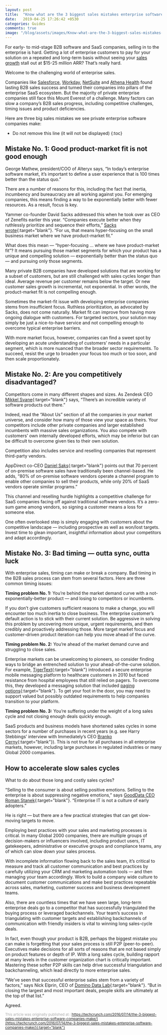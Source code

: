```yaml
---
layout: post
title:  "Know what are the 3 biggest sales mistakes enterprise software companies make"
date:   2019-04-25 17:26:42 +0530
categories: Guides
comments: true
image: "/blog/assets/images/Know-what-are-the-3-biggest-sales-mistakes-enterprise-software-companies-make-dollarjobs-co.jpg"
---
```

For early- to mid-stage B2B software and SaaS companies, selling in to the enterprise is hard. Getting a lot of enterprise customers to pay for your solution on a repeated and long-term basis without seeing your [sales growth](https://www.dollarjobs.co) stall out at $15-25 million ARR? That’s really hard.

Welcome to the challenging world of enterprise sales.

Companies like [Salesforce](https://www.crunchbase.com/organization/salesforce), [Workday](https://www.crunchbase.com/organization/workday), [NetSuite](https://www.crunchbase.com/organization/netsuite) and [Athena Health](https://www.crunchbase.com/organization/athenahealth) found lasting B2B sales success and turned their companies into pillars of the enterprise SaaS ecosystem. But the majority of private enterprise companies still face this Mount Everest of a challenge. Many factors can slow a company’s B2B sales progress, including competitive challenges, timing issues and product deficiencies.

Here are three big sales mistakes we see private enterprise software companies make:

* Do not remove this line (it will not be displayed)
{:toc}

## Mistake No. 1: Good product-market fit is not good enough

George Mathew, president/COO of Alteryx says, “In today’s enterprise software market, it’s important to define a user experience that is 100 times better than the status quo.”

There are a number of reasons for this, including the fact that inertia, incumbency and bureaucracy are all working against you. For emerging companies, this means finding a way to be exponentially better with fewer resources. As a result, focus is key.

Yammer co-founder David Sacks addressed this when he took over as CEO of Zenefits earlier this year. “Companies execute better when they ruthlessly prioritize and sequence their efforts,” [Sacks wrote](https://www.zenefits.com/blog/ceo-transition/){:target="blank"}. “For us, that means hyper-focusing on the small business market where we have product-market fit.”

What does this mean — “hyper-focusing … where we have product-market fit”? It means pursuing those market segments for which your product has a unique and compelling solution — exponentially better than the status quo — and pursuing only those segments.

Many private B2B companies have developed solutions that are working for a subset of customers, but are still challenged with sales cycles longer than ideal. Average revenue per customer remains below the target. Or new customer sales growth is incremental, not exponential. In other words, the product-market fit is not compelling enough.

Sometimes the market-fit issue with developing enterprise companies stems from insufficient focus. Ruthless prioritization, as advocated by Sacks, does not come naturally. Market fit can improve from having more ongoing dialogue with customers. For targeted sectors, your solution may simply be just a nice-to-have service and not compelling enough to overcome typical enterprise barriers.

With more market focus, however, companies can find a sweet spot by developing an acute understanding of customers’ needs in a particular segment, which is more nuanced than the broader sector requirements. To succeed, resist the urge to broaden your focus too much or too soon, and then scale proportionately.

## Mistake No. 2: Are you competitively disadvantaged?

Competitors come in many different shapes and sizes. As Zendesk CEO [Mikkel Svane](https://beta.techcrunch.com/2013/01/26/take-my-software-on-a-date/?_ga=2.159576639.387398140.1556275818-2051674224.1556275818){:target="blank"} says, “There’s an incredible variety of software products out there.”

Indeed, read the “About Us” section of all the companies in your market universe, and consider how many of those view your space as theirs. Your competitors include other private companies and larger established incumbents with massive sales organizations. You also compete with customers’ own internally developed efforts, which may be inferior but can be difficult to overcome given ties to their own solution.

Competition also includes service and reselling companies that represent third-party vendors.

AppDirect co-CEO [Daniel Saks](https://beta.techcrunch.com/2015/10/09/sell-saas-they-said-it-will-be-easy-they-said/?_ga=2.144308791.387398140.1556275818-2051674224.1556275818){:target="blank"} points out that 70 percent of on-premise software sales have traditionally been channel-based. He adds, “80% of on-premise software vendors operate a channel program to enable other companies to sell their products, while only 20% of SaaS vendors operate similar programs.”

This channel and reselling hurdle highlights a competitive challenge for SaaS companies facing off against traditional software vendors. It’s a zero-sum game among vendors, so signing a customer means a loss for someone else.

One often overlooked step is simply engaging with customers about the competitive landscape — including prospective as well as won/lost targets. Invest time to glean important, insightful information about your competitors and adapt accordingly.

## Mistake No. 3: Bad timing — outta sync, outta luck

With enterprise sales, timing can make or break a company. Bad timing in the B2B sales process can stem from several factors. Here are three common timing issues:

**Timing problem No. 1:** You’re behind the market demand curve with a not-exponentially-better product — and losing to competitors or incumbents.

If you don’t give customers sufficient reasons to make a change, you will encounter too much inertia to close business. The enterprise customer’s default action is to stick with their current solution. Be aggressive in solving this problem by uncovering more unique, urgent requirements, and then credibly and proactively addressing those. More target market focus and customer-driven product iteration can help you move ahead of the curve.

**Timing problem No. 2:** You’re ahead of the market demand curve and struggling to close sales.

Enterprise markets can be unwelcoming to pioneers, so consider finding ways to bridge an entrenched solution to your ahead-of-the-curve solution. For example, [TigerText](https://www.crunchbase.com/organization/tigertext){:target="blank"} introduced a secure enterprise mobile messaging platform to healthcare customers in 2010 but faced resistance from hospital employees that still relied on pagers. To overcome this, they developed a messaging solution that included [paging options](https://www.tigertext.com/press-releases/tigertext-introduces-tigerpage-21st-century-pager-replacement-physicians/){:target="blank"}. To get your foot in the door, you may need to support valued but possibly outdated requirements to help companies transition to your platform.

**Timing problem No. 3:** You’re suffering under the weight of a long sales cycle and not closing enough deals quickly enough.

SaaS products and business models have shortened sales cycles in some sectors for a number of purchases in recent years (e.g. see Harry Stebbings’ interview with Immediately’s CEO [Branko Cerny](https://beta.techcrunch.com/2016/03/25/immediatelys-branko-cerny-on-the-rise-of-bottom-up-sales-and-the-importance-of-branding/?_ga=2.122871433.387398140.1556275818-2051674224.1556275818){:target="blank"}). This is not true for all purchases in all enterprise markets, however, including large purchases in regulated industries or many Global 2000 companies.

## How to accelerate slow sales cycles

What to do about those long and costly sales cycles?

“Selling to the consumer is about selling positive emotions. Selling to the enterprise is about suppressing negative emotions,” says [GoodData CEO Roman Stanek](https://beta.techcrunch.com/2013/01/26/forget-virality-selling-enterprise-software-is-still-old-school/?_ga=2.122871433.387398140.1556275818-2051674224.1556275818){:target="blank"}. “Enterprise IT is not a culture of early adopters.”

He is right — but there are a few practical strategies that can get slow-moving targets to move.

Employing best practices with your sales and marketing processes is critical. In many Global 2000 companies, there are multiple groups of decision-makers or influencers involved, including product users, IT gatekeepers, administrative or executive groups and compliance teams, any of which can slow down your sales process.

With incomplete information flowing back to the sales team, it’s critical to measure and track all customer communication and best practices by carefully utilizing your CRM and marketing automation tools — and then managing your team accordingly. Work to build a company wide culture to document customer communications and make best practices repeatable across sales, marketing, customer success and business development teams.

Also, there are countless times that we have seen large, long-term enterprise deals go to a competitor that has successfully triangulated the buying process or leveraged backchannels. Your team’s success in triangulating with customer targets and establishing backchannels of communication with friendly insiders is vital to winning long sales-cycle deals.

In fact, even though your product is B2B, perhaps the biggest mistake you can make is forgetting that your sales process is still P2P (peer-to-peer). Executives make decisions for all sorts of reasons that are not based simply on product features or depth of IP. With a long sales cycle, building rapport at many levels in the customer organization chart is critically important. Mastering these softer P2P skills can help drive successful triangulation and backchanneling, which lead directly to more enterprise sales.

“We’ve seen that successful enterprise sales stem from a variety of factors,” says Nick Elprin, CEO of [Domino Data Lab](https://www.dominodatalab.com/){:target="blank"}. “But in closing the largest and most important deals, people skills are ultimately at the top of that list.”

Agreed.

<span style="color:#aaa;font-size:81%;">This article was originally published at: [https://techcrunch.com/2016/07/14/the-3-biggest-sales-mistakes-enterprise-software-companies-make/](https://techcrunch.com/2016/07/14/the-3-biggest-sales-mistakes-enterprise-software-companies-make/){:target="blank"}</span>
